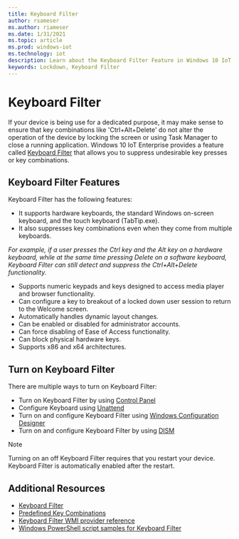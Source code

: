 ```yaml
---
title: Keyboard Filter
author: rsameser
ms.author: riameser
ms.date: 1/31/2021
ms.topic: article
ms.prod: windows-iot
ms.technology: iot
description: Learn about the Keyboard Filter Feature in Windows 10 IoT Enterprise.
keywords: Lockdown, Keyboard Filter
---
```


# Keyboard Filter
If your device is being use for a dedicated purpose, it may make sense to ensure that key combinations like 'Ctrl+Alt+Delete' do not alter the operation of the device by locking the screen or using Task Manager to close a running application. Windows 10 IoT Enterprise provides a feature called [Keyboard Filter](https://docs.microsoft.com/windows-hardware/customize/enterprise/keyboardfilter#:~:text=Keyboard%20Filter.%20You%20can%20use%20Keyboard%20Filter%20to,using%20Task%20Manager%20to%20close%20a%20running%20application.) that allows you to suppress undesirable key presses or key combinations.

## Keyboard Filter Features
Keyboard Filter has the following features:
* It supports hardware keyboards, the standard Windows on-screen keyboard, and the touch keyboard (TabTip.exe).
* It also suppresses key combinations even when they come from multiple keyboards.

*For example, if a user presses the Ctrl key and the Alt key on a hardware keyboard, while at the same time pressing Delete on a software keyboard, Keyboard Filter can still detect and suppress the Ctrl+Alt+Delete functionality.*

* Supports numeric keypads and keys designed to access media player and browser functionality.
* Can configure a key to breakout of a locked down user session to return to the Welcome screen.
* Automatically handles dynamic layout changes.
* Can be enabled or disabled for administrator accounts.
* Can force disabling of Ease of Access functionality.
* Can block physical hardware keys.
* Supports x86 and x64 architectures.

## Turn on Keyboard Filter
There are multiple ways to turn on Keyboard Filter:
* Turn on Keyboard Filter by using [Control Panel](https://docs.microsoft.com/windows-hardware/customize/enterprise/keyboardfilter#turn-on-keyboard-filter-by-using-control-panel)
* Configure Keyboard using [Unattend](https://docs.microsoft.com/windows-hardware/customize/enterprise/keyboardfilter#configure-keyboard-using-unattend)
* Turn on and configure Keyboard Filter using [Windows Configuration Designer](https://docs.microsoft.com/windows-hardware/customize/enterprise/keyboardfilter#turn-on-and-configure-keyboard-filter-using-windows-configuration-designer)
* Turn on and configure Keyboard Filter by using [DISM](https://docs.microsoft.com/windows-hardware/customize/enterprise/keyboardfilter#turn-on-and-configure-keyboard-filter-by-using-dism)

> [!NOTE]
>
> Turning on an off Keyboard Filter requires that you restart your device. Keyboard Filter is automatically enabled after the restart.

## Additional Resources
* [Keyboard Filter](https://docs.microsoft.com/windows-hardware/customize/enterprise/keyboardfilter#turn-on-keyboard-filter)
* [Predefined Key Combinations](https://docs.microsoft.com/windows-hardware/customize/enterprise/predefined-key-combinations)
* [Keyboard Filter WMI provider reference](https://docs.microsoft.com/windows-hardware/customize/enterprise/keyboardfilter-wmi-provider-reference)
* [Windows PowerShell script samples for Keyboard Filter](https://docs.microsoft.com/windows-hardware/customize/enterprise/keyboardfilter-powershell-script-samples)
